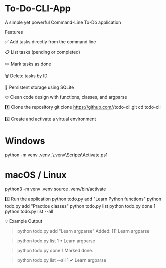 # To-Do-CLI-App

A simple yet powerful Command-Line To-Do application

Features

✅ Add tasks directly from the command line

📋 List tasks (pending or completed)

✏️ Mark tasks as done

🗑️ Delete tasks by ID

💾 Persistent storage using SQLite

⚙️ Clean code design with functions, classes, and argparse

1️⃣ Clone the repository
git clone https://github.com/<your-username>/todo-cli.git
cd todo-cli

2️⃣ Create and activate a virtual environment
# Windows
python -m venv .venv
.\\.venv\\Scripts\\Activate.ps1

# macOS / Linux
python3 -m venv .venv
source .venv/bin/activate


3️⃣ Run the application
python todo.py add "Learn Python functions"
python todo.py add "Practice classes"
python todo.py list
python todo.py done 1
python todo.py list --all


💡 Example Output
> python todo.py add "Learn argparse"
Added: [1] Learn argparse

> python todo.py list
  1  •  Learn argparse

> python todo.py done 1
Marked done.

> python todo.py list --all
  1  ✔  Learn argparse